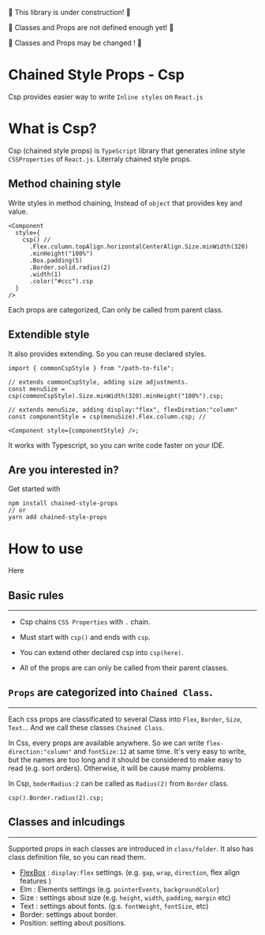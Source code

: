 🚧 This library is under construction! 🚧

🚧 Classes and Props are not defined enough yet! 🚧

🚧 Classes and Props may be changed ! 🚧

# Chained Style Props - Csp

Csp provides easier way to write `Inline styles` on `React.js`

# What is Csp?

Csp (chained style props) is `TypeScript` library that generates inline style `CSSProperties` of `React.js`. Literraly chained style props.

## Method chaining style

Write styles in method chaining, Instead of `object` that provides key and value.

```tsx
<Component
  style={
    csp() //
      .Flex.column.topAlign.horizontalCenterAlign.Size.minWidth(320)
      .minHeight("100%")
      .Box.padding(5)
      .Border.solid.radius(2)
      .width(1)
      .color("#ccc").csp
  }
/>
```

Each props are categorized, Can only be called from parent class.

## Extendible style

It also provides extending. So you can reuse declared styles.

```tsx
import { commonCspStyle } from "/path-to-file";

// extends commonCspStyle, adding size adjustments.
const menuSize = csp(commonCspStyle).Size.minWidth(320).minHeight("100%").csp;

// extends menuSize, adding display:"flex", flexDiretion:"column"
const componentStyle = csp(menuSize).Flex.column.csp; //

<Component style={componentStyle} />;
```

It works with Typescript, so you can write code faster on your IDE.

## Are you interested in?

Get started with

```
npm install chained-style-props
// or
yarn add chained-style-props
```

# How to use

Here

## Basic rules

---

- Csp chains `CSS Properties` with `.` chain.

- Must start with `csp()` and ends with `csp`.

- You can extend other declared csp into `csp(here)`.

- All of the props are can only be called from their parent classes.

## `Props` are categorized into `Chained Class`.

---

Each css props are classificated to several Class into `Flex`, `Border`, `Size`, `Text`... And we call these classes `Chained Class`.

In Css, every props are available anywhere. So we can write `flex-direction:"column"` and `fontSize:12` at same time. It's very easy to write, but the names are too long and it should be considered to make easy to read (e.g. sort orders). Otherwise, it will be cause mamy problems.

In Csp, `boderRadius:2` can be called as `Radius(2)` from `Border` class.

```tsx
csp().Border.radius(2).csp;
```

## Classes and inlcudings

---

Supported props in each classes are introduced in `class/folder`. It also has class definition file, so you can read them.

- [FlexBox](https://github.com/laptise/chained-style-props/blob/main/src/class/flex-box/README.md) : `display:flex` settings. (e.g. `gap`, `wrap`, `direction`, flex align features )
- Elm : Elements settings (e.g. `pointerEvents`, `backgroundColor`)
- Size : settings about size (e.g. `height`, `width`, `padding`, `margin` etc)
- Text : settings about fonts. (g.s. `fontWeight`, `fontSize`, etc)
- Border: settings about border.
- Position: setting about positions.
